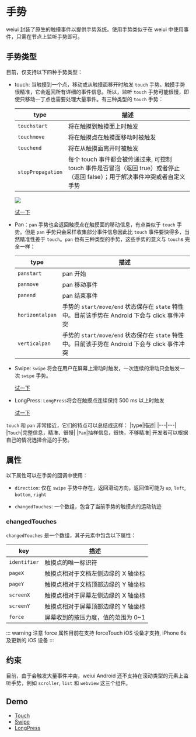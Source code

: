 # 手势 <Badge type="warning" text="该功能属于实验性功能" />

weiui 封装了原生的触摸事件以提供手势系统。使用手势类似于在 weiui 中使用事件，只需在节点上监听手势即可。

## 手势类型

目前，仅支持以下四种手势类型：

- touch: 当触摸到一个点，移动或从触摸面移开时触发 `touch` 手势。触摸手势很精准，它会返回所有详细的事件信息。所以，监听 `touch` 手势可能很慢，即使只移动一丁点也需要处理大量事件。有三种类型的 `touch` 手势：

  |type|描述|
  |---|---|
  |`touchstart`|将在触摸到触摸面上时触发|
  |`touchmove`|将在触摸点在触摸面移动时被触发|
  |`touchend`|将在从触摸面离开时被触发|
  |`stopPropagation` <Badge type="info" text="v0.18+" />|每个 touch 事件都会被传递过来, 可控制 touch 事件是否冒泡（返回 true）或者停止（返回 false）；用于解决事件冲突或者自定义手势|

  ![](https://img.alicdn.com/tfs/TB1rGU6n7voK1RjSZFNXXcxMVXa-251-282.gif)

  [试一下](http://dotwe.org/vue/3f03a4f64fd7e04db82bd42b555346a2)

* Pan：`pan` 手势也会返回触摸点在触摸面的移动信息，有点类似于 `touch` 手势。但是 `pan` 手势只会采样收集部分事件信息因此比 `touch` 事件要快得多，当然精准性差于 `touch`。`pan` 也有三种类型的手势，这些手势的意义与 `touch`s 完全一样：

  |type|描述|
  |---|---|
  |`panstart`|pan 开始 |
  |`panmove`|pan 移动事件|
  |`panend`|pan 结束事件|
  |`horizontalpan` <Badge type="info" text="v0.10+" />|手势的 `start/move/end` 状态保存在 `state` 特性中。目前该手势在 Android 下会与 click 事件冲突|
  |`verticalpan` <Badge type="info" text="v0.10+" />|手势的 `start/move/end` 状态保存在 `state` 特性中。目前该手势在 Android 下会与 click 事件冲突|
* Swipe: `swipe` 将会在用户在屏幕上滑动时触发，一次连续的滑动只会触发一次 `swipe` 手势。

  [试一下](http://dotwe.org/vue/2693655847d890fe96160cc7a955040b)

* LongPress: `LongPress`将会在触摸点连续保持 500 ms 以上时触发

  [试一下](http://dotwe.org/vue/a077a3cff49b1098f38349fd70f92de9)

`touch` 和 `pan` 非常接近，它们的特点可以总结成这样：
|type|描述|
|---|---|
|`Touch`|完整信息，精准、很慢|
|`Pan`|抽样信息，很快，不够精准|
开发者可以根据自己的情况选择合适的手势。

## 属性

以下属性可以在手势的回调中使用：

- `direction`: 仅在 `swipe` 手势中存在，返回滑动方向，返回值可能为 `up`, `left`, `bottom`, `right`

* `changedTouches`: 一个数组，包含了当前手势的触摸点的运动轨迹

### changedTouches

`changedTouches` 是一个数组，其子元素中包含以下属性：

|key|描述|
|---|---|
|`identifier`|触摸点的唯一标识符|
|`pageX`|触摸点相对于文档左侧边缘的 X 轴坐标|
|`pageY`|触摸点相对于文档顶部边缘的 Y 轴坐标|
|`screenX`|触摸点相对于屏幕左侧边缘的 X 轴坐标|
|`screenY`|触摸点相对于屏幕顶部边缘的 Y 轴坐标|
|`force`|屏幕收到的按压力度，值的范围为 0~1|

::: warning 注意
force 属性目前在支持 forceTouch iOS 设备才支持, iPhone 6s 及更新的 iOS 设备
:::

## 约束

目前，由于会触发大量事件冲突，weiui Android 还不支持在滚动类型的元素上监听手势，例如 `scroller`, `list` 和 `webview` 这三个组件。

## Demo

- [Touch](http://dotwe.org/vue/3f03a4f64fd7e04db82bd42b555346a2)
- [Swipe](http://dotwe.org/vue/2693655847d890fe96160cc7a955040b)
- [LongPress](http://dotwe.org/vue/a077a3cff49b1098f38349fd70f92de9)
